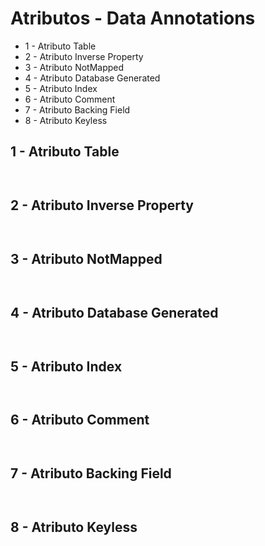 # Atributos - Data Annotations

* 1 - Atributo Table
* 2 - Atributo Inverse Property
* 3 - Atributo NotMapped
* 4 - Atributo Database Generated
* 5 - Atributo Index
* 6 - Atributo Comment
* 7 - Atributo Backing Field
* 8 - Atributo Keyless


## 1 - Atributo Table
```
```

```
```

## 2 - Atributo Inverse Property
```
```

```
```

## 3 - Atributo NotMapped
```
```

```
```

## 4 - Atributo Database Generated
```
```

```
```

## 5 - Atributo Index
```
```

```
```

## 6 - Atributo Comment
```
```

```
```

## 7 - Atributo Backing Field
```
```

```
```

## 8 - Atributo Keyless
```
```

```
```

